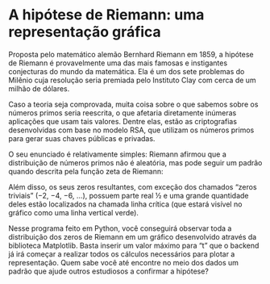 # A hipótese de Riemann: uma representação gráfica

Proposta pelo matemático alemão Bernhard Riemann em 1859, a hipótese de Riemann é provavelmente uma das mais famosas e instigantes conjecturas do mundo da matemática. Ela é um dos sete problemas do Milênio cuja resolução seria premiada pelo Instituto Clay com cerca de um milhão de dólares.

Caso a teoria seja comprovada, muita coisa sobre o que sabemos sobre os números primos seria reescrita, o que afetaria diretamente inúmeras aplicações que usam tais valores. Dentre elas, estão as criptografias desenvolvidas com base no modelo RSA, que utilizam os números primos para gerar suas chaves públicas e privadas.

O seu enunciado é relativamente simples: Riemann afirmou que a distribuição de números primos não é aleatória, mas pode seguir um padrão quando descrita pela função zeta de Riemann:

Além disso, os seus zeros resultantes, com exceção dos chamados “zeros triviais” (−2, −4, −6, ...), possuem parte real ½ e uma grande quantidade deles estão localizados na chamada linha crítica (que estará visível no gráfico como uma linha vertical verde).

Nesse programa feito em Python, você conseguirá observar toda a distribuição dos zeros de Riemann em um gráfico desenvolvido através da biblioteca Matplotlib. Basta inserir um valor máximo para “t” que o backend já irá começar a realizar todos os cálculos necessários para plotar a representação. Quem sabe você até encontre no meio dos dados um padrão que ajude outros estudiosos a confirmar a hipótese?
